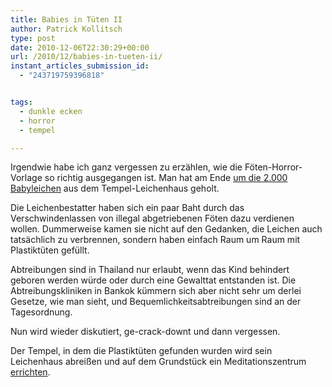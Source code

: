 ```yaml
---
title: Babies in Tüten II
author: Patrick Kollitsch
type: post
date: 2010-12-06T22:30:29+00:00
url: /2010/12/babies-in-tueten-ii/
instant_articles_submission_id:
  - "243719759396818"


tags:
  - dunkle ecken
  - horror
  - tempel

---
```

Irgendwie habe ich ganz vergessen zu erzählen, wie die Föten-Horror-Vorlage so richtig ausgegangen ist. Man hat am Ende [um die 2.000 Babyleichen][1] aus dem Tempel-Leichenhaus geholt.

Die Leichenbestatter haben sich ein paar Baht durch das Verschwindenlassen von illegal abgetriebenen Föten dazu verdienen wollen. Dummerweise kamen sie nicht auf den Gedanken, die Leichen auch tatsächlich zu verbrennen, sondern haben einfach Raum um Raum mit Plastiktüten gefüllt.

Abtreibungen sind in Thailand nur erlaubt, wenn das Kind behindert geboren werden würde oder durch eine Gewalttat entstanden ist. Die Abtreibungskliniken in Bankok kümmern sich aber nicht sehr um derlei Gesetze, wie man sieht, und Bequemlichkeitsabtreibungen sind an der Tagesordnung.

Nun wird wieder diskutiert, ge-crack-downt und dann vergessen.

Der Tempel, in dem die Plastiktüten gefunden wurden wird sein Leichenhaus abreißen und auf dem Grundstück ein Meditationszentrum [errichten][2].

 [1]: http://www.nationmultimedia.com/2010/11/20/national/Foetus-horror-widens-30142736.html
 [2]: http://www.nationmultimedia.com/home/2010/11/21/national/Temple-to-demolish-its-morgue-30142807.html